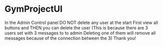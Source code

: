 # GymProjectUI
In the Admin Control panel DO NOT delete any user at the start
First view all buttons and THEN you can delete the user
(This is because there are 3 users set with 3 messages to to admin
Deleting one of them will remove all messages because of the connection between the 3)
Thank you!

